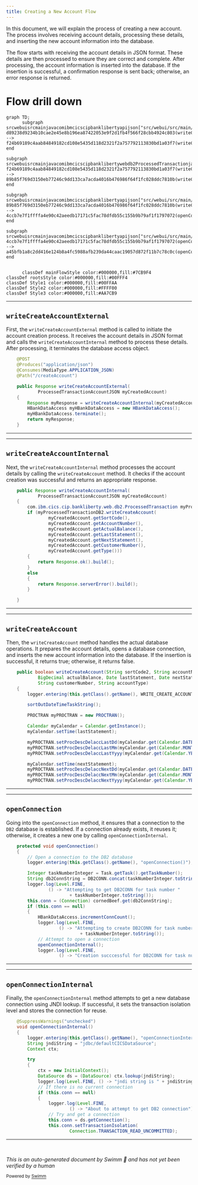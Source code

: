 ```yaml
---
title: Creating a New Account Flow
---
```

In this document, we will explain the process of creating a new account. The process involves receiving account details, processing these details, and inserting the new account information into the database.

The flow starts with receiving the account details in JSON format. These details are then processed to ensure they are correct and complete. After processing, the account information is inserted into the database. If the insertion is successful, a confirmation response is sent back; otherwise, an error response is returned.

# Flow drill down

```mermaid
graph TD;
      subgraph srcwebuisrcmainjavacomibmcicscipbanklibertyapijson["src/webui/src/main/java/com/ibm/cics/cip/bankliberty/api/json"]
d89238d9234b10cae2e45e8b196ea87422053e9f2d1fb4f566f28cbb4924c803(writeCreateAccountExternal) --> f24b69189c4aab84849182cd108e5435d118d2321f2a757792113830bd1a03f7(writeCreateAccountInternal)
end

subgraph srcwebuisrcmainjavacomibmcicscipbanklibertywebdb2ProcessedTransactionjava["src/webui/src/main/java/com/ibm/cics/cip/bankliberty/web/db2/ProcessedTransaction.java"]
f24b69189c4aab84849182cd108e5435d118d2321f2a757792113830bd1a03f7(writeCreateAccountInternal) --> 89b85f769d3150eb77246c9dd133ca7acda4016b476986f64f1fc028ddc7810b(writeCreateAccount)
end

subgraph srcwebuisrcmainjavacomibmcicscipbanklibertyapijson["src/webui/src/main/java/com/ibm/cics/cip/bankliberty/api/json"]
89b85f769d3150eb77246c9dd133ca7acda4016b476986f64f1fc028ddc7810b(writeCreateAccount) --> 4ccb7e7f1ffffa4e90c42aeedb17171c5fac78dfdb55c155b9b79af1f1797072(openConnection)
end

subgraph srcwebuisrcmainjavacomibmcicscipbanklibertyapijson["src/webui/src/main/java/com/ibm/cics/cip/bankliberty/api/json"]
4ccb7e7f1ffffa4e90c42aeedb17171c5fac78dfdb55c155b9b79af1f1797072(openConnection) --> a45bfb1a8c2dd416e124b8a4fc5988afb239da44caac19057d872f11b7c78c0c(openConnectionInternal)
end


      classDef mainFlowStyle color:#000000,fill:#7CB9F4
classDef rootsStyle color:#000000,fill:#00FFF4
classDef Style1 color:#000000,fill:#00FFAA
classDef Style2 color:#000000,fill:#FFFF00
classDef Style3 color:#000000,fill:#AA7CB9
```

<SwmSnippet path="/src/webui/src/main/java/com/ibm/cics/cip/bankliberty/api/json/ProcessedTransactionResource.java" line="449">

---

## <SwmToken path="src/webui/src/main/java/com/ibm/cics/cip/bankliberty/api/json/ProcessedTransactionResource.java" pos="454:5:5" line-data="	public Response writeCreateAccountExternal(">`writeCreateAccountExternal`</SwmToken>

First, the <SwmToken path="src/webui/src/main/java/com/ibm/cics/cip/bankliberty/api/json/ProcessedTransactionResource.java" pos="454:5:5" line-data="	public Response writeCreateAccountExternal(">`writeCreateAccountExternal`</SwmToken> method is called to initiate the account creation process. It receives the account details in JSON format and calls the <SwmToken path="src/webui/src/main/java/com/ibm/cics/cip/bankliberty/api/json/ProcessedTransactionResource.java" pos="457:7:7" line-data="		Response myResponse = writeCreateAccountInternal(myCreatedAccount);">`writeCreateAccountInternal`</SwmToken> method to process these details. After processing, it terminates the database access object.

```java
	@POST
	@Produces("application/json")
	@Consumes(MediaType.APPLICATION_JSON)
	@Path("/createAccount")

	public Response writeCreateAccountExternal(
			ProcessedTransactionAccountJSON myCreatedAccount)
	{
		Response myResponse = writeCreateAccountInternal(myCreatedAccount);
		HBankDataAccess myHBankDataAccess = new HBankDataAccess();
		myHBankDataAccess.terminate();
		return myResponse;
	}
```

---

</SwmSnippet>

<SwmSnippet path="/src/webui/src/main/java/com/ibm/cics/cip/bankliberty/api/json/ProcessedTransactionResource.java" line="464">

---

## <SwmToken path="src/webui/src/main/java/com/ibm/cics/cip/bankliberty/api/json/ProcessedTransactionResource.java" pos="464:5:5" line-data="	public Response writeCreateAccountInternal(">`writeCreateAccountInternal`</SwmToken>

Next, the <SwmToken path="src/webui/src/main/java/com/ibm/cics/cip/bankliberty/api/json/ProcessedTransactionResource.java" pos="464:5:5" line-data="	public Response writeCreateAccountInternal(">`writeCreateAccountInternal`</SwmToken> method processes the account details by calling the <SwmToken path="src/webui/src/main/java/com/ibm/cics/cip/bankliberty/api/json/ProcessedTransactionResource.java" pos="468:6:6" line-data="		if (myProcessedTransactionDB2.writeCreateAccount(">`writeCreateAccount`</SwmToken> method. It checks if the account creation was successful and returns an appropriate response.

```java
	public Response writeCreateAccountInternal(
			ProcessedTransactionAccountJSON myCreatedAccount)
	{
		com.ibm.cics.cip.bankliberty.web.db2.ProcessedTransaction myProcessedTransactionDB2 = new com.ibm.cics.cip.bankliberty.web.db2.ProcessedTransaction();
		if (myProcessedTransactionDB2.writeCreateAccount(
				myCreatedAccount.getSortCode(),
				myCreatedAccount.getAccountNumber(),
				myCreatedAccount.getActualBalance(),
				myCreatedAccount.getLastStatement(),
				myCreatedAccount.getNextStatement(),
				myCreatedAccount.getCustomerNumber(),
				myCreatedAccount.getType()))
		{
			return Response.ok().build();
		}
		else
		{
			return Response.serverError().build();
		}

	}
```

---

</SwmSnippet>

<SwmSnippet path="/src/webui/src/main/java/com/ibm/cics/cip/bankliberty/web/db2/ProcessedTransaction.java" line="815">

---

## <SwmToken path="src/webui/src/main/java/com/ibm/cics/cip/bankliberty/web/db2/ProcessedTransaction.java" pos="815:5:5" line-data="	public boolean writeCreateAccount(String sortCode2, String accountNumber,">`writeCreateAccount`</SwmToken>

Then, the <SwmToken path="src/webui/src/main/java/com/ibm/cics/cip/bankliberty/web/db2/ProcessedTransaction.java" pos="815:5:5" line-data="	public boolean writeCreateAccount(String sortCode2, String accountNumber,">`writeCreateAccount`</SwmToken> method handles the actual database operations. It prepares the account details, opens a database connection, and inserts the new account information into the database. If the insertion is successful, it returns true; otherwise, it returns false.

```java
	public boolean writeCreateAccount(String sortCode2, String accountNumber,
			BigDecimal actualBalance, Date lastStatement, Date nextStatement,
			String customerNumber, String accountType)
	{
		logger.entering(this.getClass().getName(), WRITE_CREATE_ACCOUNT);

		sortOutDateTimeTaskString();

		PROCTRAN myPROCTRAN = new PROCTRAN();

		Calendar myCalendar = Calendar.getInstance();
		myCalendar.setTime(lastStatement);

		myPROCTRAN.setProcDescDelaccLastDd(myCalendar.get(Calendar.DATE));
		myPROCTRAN.setProcDescDelaccLastMm(myCalendar.get(Calendar.MONTH) + 1);
		myPROCTRAN.setProcDescDelaccLastYyyy(myCalendar.get(Calendar.YEAR));

		myCalendar.setTime(nextStatement);
		myPROCTRAN.setProcDescDelaccNextDd(myCalendar.get(Calendar.DATE));
		myPROCTRAN.setProcDescDelaccNextMm(myCalendar.get(Calendar.MONTH) + 1);
		myPROCTRAN.setProcDescDelaccNextYyyy(myCalendar.get(Calendar.YEAR));
```

---

</SwmSnippet>

<SwmSnippet path="/src/webui/src/main/java/com/ibm/cics/cip/bankliberty/api/json/HBankDataAccess.java" line="69">

---

## <SwmToken path="src/webui/src/main/java/com/ibm/cics/cip/bankliberty/api/json/HBankDataAccess.java" pos="69:5:5" line-data="	protected void openConnection()">`openConnection`</SwmToken>

Going into the <SwmToken path="src/webui/src/main/java/com/ibm/cics/cip/bankliberty/api/json/HBankDataAccess.java" pos="69:5:5" line-data="	protected void openConnection()">`openConnection`</SwmToken> method, it ensures that a connection to the <SwmToken path="src/webui/src/main/java/com/ibm/cics/cip/bankliberty/api/json/HBankDataAccess.java" pos="71:13:13" line-data="		// Open a connection to the DB2 database">`DB2`</SwmToken> database is established. If a connection already exists, it reuses it; otherwise, it creates a new one by calling <SwmToken path="src/webui/src/main/java/com/ibm/cics/cip/bankliberty/api/json/HBankDataAccess.java" pos="87:1:1" line-data="			openConnectionInternal();">`openConnectionInternal`</SwmToken>.

```java
	protected void openConnection()
	{
		// Open a connection to the DB2 database
		logger.entering(this.getClass().getName(), "openConnection()");

		Integer taskNumberInteger = Task.getTask().getTaskNumber();
		String db2ConnString = DB2CONN.concat(taskNumberInteger.toString());
		logger.log(Level.FINE,
				() -> "Attempting to get DB2CONN for task number "
						+ taskNumberInteger.toString());
		this.conn = (Connection) cornedBeef.get(db2ConnString);
		if (this.conn == null)
		{
			HBankDataAccess.incrementConnCount();
			logger.log(Level.FINE,
					() -> "Attempting to create DB2CONN for task number "
							+ taskNumberInteger.toString());
			// Attempt to open a connection
			openConnectionInternal();
			logger.log(Level.FINE,
					() -> "Creation succcessful for DB2CONN for task number "
```

---

</SwmSnippet>

<SwmSnippet path="/src/webui/src/main/java/com/ibm/cics/cip/bankliberty/api/json/HBankDataAccess.java" line="162">

---

## <SwmToken path="src/webui/src/main/java/com/ibm/cics/cip/bankliberty/api/json/HBankDataAccess.java" pos="163:3:3" line-data="	void openConnectionInternal()">`openConnectionInternal`</SwmToken>

Finally, the <SwmToken path="src/webui/src/main/java/com/ibm/cics/cip/bankliberty/api/json/HBankDataAccess.java" pos="163:3:3" line-data="	void openConnectionInternal()">`openConnectionInternal`</SwmToken> method attempts to get a new database connection using JNDI lookup. If successful, it sets the transaction isolation level and stores the connection for reuse.

```java
	@SuppressWarnings("unchecked")
	void openConnectionInternal()
	{
		logger.entering(this.getClass().getName(), "openConnectionInternal");
		String jndiString = "jdbc/defaultCICSDataSource";
		Context ctx;

		try
		{
			ctx = new InitialContext();
			DataSource ds = (DataSource) ctx.lookup(jndiString);
			logger.log(Level.FINE, () -> "jndi string is " + jndiString);
			// If there is no current connection
			if (this.conn == null)
			{
				logger.log(Level.FINE,
						() -> "About to attempt to get DB2 connection");
				// Try and get a connection
				this.conn = ds.getConnection();
				this.conn.setTransactionIsolation(
						Connection.TRANSACTION_READ_UNCOMMITTED);
```

---

</SwmSnippet>

&nbsp;

*This is an auto-generated document by Swimm 🌊 and has not yet been verified by a human*

<SwmMeta version="3.0.0" repo-id="Z2l0aHViJTNBJTNBY2ljcy1iYW5raW5nLXNhbXBsZS1hcHBsaWNhdGlvbi1jYnNhLUlCTS1EZW1vJTNBJTNBU3dpbW0tRGVtbw==" repo-name="cics-banking-sample-application-cbsa-IBM-Demo"><sup>Powered by [Swimm](/)</sup></SwmMeta>
